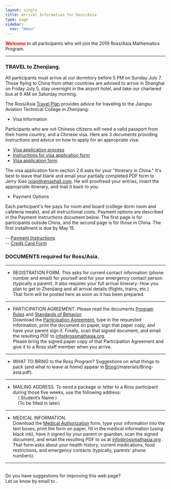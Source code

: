 ```yaml
---
layout: single
title: Arrival Information for Ross/Asia
type: page
sidebar:
  nav: "menu"
---
```


<span style="color: red"><b>Welcome</b></span> to all 
participants who will join the 2019 Ross/Asia Mathematics Program.


________________________________________
### TRAVEL to Zhenjiang. <br>
All participants must arrive at our dormitory before 5 PM on Sunday
July 7. Those flying to China from other countries are advised to
arrive in Shanghai on Friday July 5, stay overnight in the airport
hotel, and take our chartered bus at 8 AM on Saturday morning.

The Ross/Asia  [Travel Plan](travel-plan.pdf) provides advice 
for traveling to the Jiangsu Aviation Technical College 
in Zhenjiang:

- Visa Information

Participants who are not Chinese citizens will need a valid passport 
from their home country, and a Chinese visa. Here are 3 documents 
providing instructions and advice on how to apply for an appropriate visa:

- [Visa application process](visa-application-process.pdf)
- [Instructions for visa application form](instructions-for-visa-application-form.pdf)
- [Visa application form](visa-application-form.pdf)

The visa application form section 2.6 asks for your "Itinerary in China." 
It's best to leave that blank and email your partially completed 
PDF form to Jerry Xiao <jxiao@renashall.com>. 
He will proofread your entries, insert the appropriate itinerary, and mail it back to you.

- Payment Options

Each participant's fee pays for room and board (college dorm room and cafeteria meals), 
and all instructional costs. Payment options are described in the Payment Instructions 
document below. The first page is for participants outside China, and the second
page is for those in China. The first installment is due by May 15.

-- [Payment Instructions](https://github.com/rossprogram/rossprogram.github.io/blob/master/RossAsia_Payment_Instruction_2019.pdf)<br>
-- [Credit Card Form](https://github.com/rossprogram/rossprogram.github.io/blob/master/arrival/asia/RossAsia%20credit%20card%20form.pdf)

### DOCUMENTS required for Ross/Asia.

________________________________________
- REGISTRATION FORM. 
This asks for current contact information (phone number and email) 
for yourself and for your emergency contact person (typically a parent).
It also requires your full arrival itinerary:  How you plan to get
to Zhenjiang and all arrival details (flights, trains, etc.) <br>
That form will be posted here as soon as it has been prepared.

________________________________________
- PARTICIPATION AGREEMENT. 
Please read the documents [Program Rules](/materials/program-rules-asia.pdf) 
and [Standards of Behavior](/materials/standards-of-behavior-asia.pdf).   <br>
Download the [Participation Agreement](/materials/participation-agreement-asia.pdf), 
type in the requested information, print the document on paper, sign that paper copy, 
and have your parent sign it. Finally, scan that signed document, 
and email the resulting PDF to  <info@rossmathasia.org>. <br>
Please bring the signed paper copy of that Participation Agreement 
and give it to a Ross staff member when you arrive.
   
________________________________________
- WHAT TO BRING to the Ross Program? 
Suggestions on what things to pack (and what to leave at home) 
appear in <u>Bring</u>(/materials/Bring-asia.pdf).

________________________________________
- MAILING ADDRESS. 
To send a package or letter to a Ross participant during 
those five weeks, use the following address: <br>
 &nbsp;    &nbsp;         ( Student’s Name )  <br>
 &nbsp;    &nbsp;         (To be filled in later)

________________________________________
- MEDICAL INFORMATION.  
Download the 
[Medical Authorization](/materials/medical-authorization-asia.pdf) 
form, type your information into the text boxes, 
print the form on paper, fill in the medical information 
(using black ink), have it signed by your parent or guardian, 
scan the signed document, and email 
the resulting PDF to us at <info@rossmathasia.org> . 
That form asks about your health history, current medications, 
food restrictions, and emergency contacts (typically, 
parents' phone numbers).  

<hr><br>
Do you have suggestions for improving this web page?<br>
Let us know by email to  <ross@rossprogram.org> .

